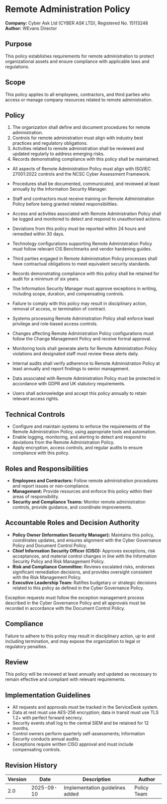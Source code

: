 # Remote Administration Policy

**Company:** Cyber Ask Ltd (CYBER ASK LTD), Registered No. 15113248  
**Author:** WEvans Director

## Purpose

This policy establishes requirements for remote administration to protect organizational assets and ensure compliance with applicable laws and regulations.

## Scope

This policy applies to all employees, contractors, and third parties who access or manage company resources related to remote administration.

## Policy
1. The organization shall define and document procedures for remote administration.
2. Controls for remote administration must align with industry best practices and regulatory obligations.
3. Activities related to remote administration shall be reviewed and updated regularly to address emerging risks.
4. Records demonstrating compliance with this policy shall be maintained.

- All aspects of Remote Administration Policy must align with ISO/IEC 27001:2022 controls and the NCSC Cyber Assessment Framework.
- Procedures shall be documented, communicated, and reviewed at least annually by the Information Security Manager.
- Staff and contractors must receive training on Remote Administration Policy before being granted related responsibilities.
- Access and activities associated with Remote Administration Policy shall be logged and monitored to detect and respond to unauthorised actions.
- Deviations from this policy must be reported within 24 hours and remedied within 30 days.
- Technology configurations supporting Remote Administration Policy must follow relevant CIS Benchmarks and vendor hardening guides.
- Third parties engaged in Remote Administration Policy processes shall have contractual obligations to meet equivalent security standards.
- Records demonstrating compliance with this policy shall be retained for audit for a minimum of six years.
- The Information Security Manager must approve exceptions in writing, including scope, duration, and compensating controls.
- Failure to comply with this policy may result in disciplinary action, removal of access, or termination of contract.

- Systems processing Remote Administration Policy shall enforce least privilege and role-based access controls.
- Changes affecting Remote Administration Policy configurations must follow the Change Management Policy and receive formal approval.
- Monitoring tools shall generate alerts for Remote Administration Policy violations and designated staff must review these alerts daily.
- Internal audits shall verify adherence to Remote Administration Policy at least annually and report findings to senior management.
- Data associated with Remote Administration Policy must be protected in accordance with GDPR and UK statutory requirements.
- Users shall acknowledge and accept this policy annually to retain relevant access rights.

## Technical Controls

- Configure and maintain systems to enforce the requirements of the Remote Administration Policy, using appropriate tools and automation.
- Enable logging, monitoring, and alerting to detect and respond to deviations from the Remote Administration Policy.
- Apply encryption, access controls, and regular audits to ensure compliance with this policy.

## Roles and Responsibilities

- **Employees and Contractors:** Follow remote administration procedures and report issues or non-compliance.
- **Management:** Provide resources and enforce this policy within their areas of responsibility.
- **Security and Compliance Teams:** Monitor remote administration controls, provide guidance, and coordinate improvements.

## Accountable Roles and Decision Authority

- **Policy Owner (Information Security Manager):** Maintains this policy, coordinates updates, and ensures alignment with the Cyber Governance Policy and Document Control Policy.
- **Chief Information Security Officer (CISO):** Approves exceptions, risk acceptances, and material control changes in line with the Information Security Policy and Risk Management Policy.
- **Risk and Compliance Committee:** Reviews escalated risks, endorses significant remediation decisions, and provides oversight consistent with the Risk Management Policy.
- **Executive Leadership Team:** Ratifies budgetary or strategic decisions related to this policy as defined in the Cyber Governance Policy.

Exception requests must follow the exception management process described in the Cyber Governance Policy and all approvals must be recorded in accordance with the Document Control Policy.

## Compliance

Failure to adhere to this policy may result in disciplinary action, up to and including termination, and may expose the organization to legal or regulatory penalties.

## Review

This policy will be reviewed at least annually and updated as necessary to remain effective and compliant with relevant requirements.

## Implementation Guidelines
- All requests and approvals must be tracked in the ServiceDesk system.
- Data at rest must use AES-256 encryption; data in transit must use TLS 1.2+ with perfect forward secrecy.
- Security events shall log to the central SIEM and be retained for 12 months.
- Control owners perform quarterly self-assessments; Information Security conducts annual audits.
- Exceptions require written CISO approval and must include compensating controls.

## Revision History

| Version | Date | Description | Author |
| ------- | ---------- | ----------------------- | ------ |
| 2.0     | 2025-09-10 | Implementation guidelines added | Policy Team |
